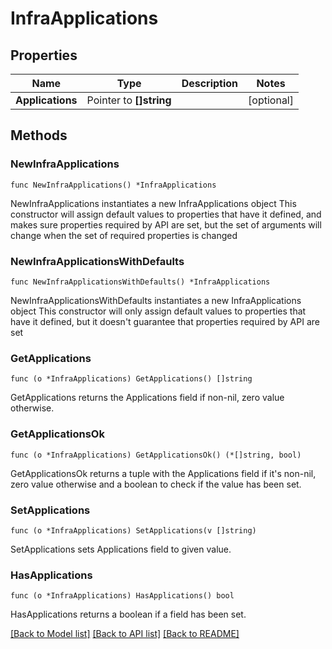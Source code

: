 # InfraApplications

## Properties

Name | Type | Description | Notes
------------ | ------------- | ------------- | -------------
**Applications** | Pointer to **[]string** |  | [optional] 

## Methods

### NewInfraApplications

`func NewInfraApplications() *InfraApplications`

NewInfraApplications instantiates a new InfraApplications object
This constructor will assign default values to properties that have it defined,
and makes sure properties required by API are set, but the set of arguments
will change when the set of required properties is changed

### NewInfraApplicationsWithDefaults

`func NewInfraApplicationsWithDefaults() *InfraApplications`

NewInfraApplicationsWithDefaults instantiates a new InfraApplications object
This constructor will only assign default values to properties that have it defined,
but it doesn't guarantee that properties required by API are set

### GetApplications

`func (o *InfraApplications) GetApplications() []string`

GetApplications returns the Applications field if non-nil, zero value otherwise.

### GetApplicationsOk

`func (o *InfraApplications) GetApplicationsOk() (*[]string, bool)`

GetApplicationsOk returns a tuple with the Applications field if it's non-nil, zero value otherwise
and a boolean to check if the value has been set.

### SetApplications

`func (o *InfraApplications) SetApplications(v []string)`

SetApplications sets Applications field to given value.

### HasApplications

`func (o *InfraApplications) HasApplications() bool`

HasApplications returns a boolean if a field has been set.


[[Back to Model list]](../README.md#documentation-for-models) [[Back to API list]](../README.md#documentation-for-api-endpoints) [[Back to README]](../README.md)


